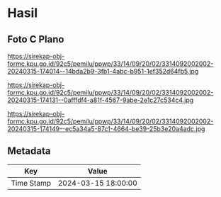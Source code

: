 # Hasil

## Foto C Plano

https://sirekap-obj-formc.kpu.go.id/92c5/pemilu/ppwp/33/14/09/20/02/3314092002002-20240315-174014--14bda2b9-3fb1-4abc-b951-1ef352d64fb5.jpg

https://sirekap-obj-formc.kpu.go.id/92c5/pemilu/ppwp/33/14/09/20/02/3314092002002-20240315-174131--0afffdf4-a81f-4567-9abe-2e1c27c534c4.jpg

https://sirekap-obj-formc.kpu.go.id/92c5/pemilu/ppwp/33/14/09/20/02/3314092002002-20240315-174149--ec5a34a5-87c1-4664-be39-25b3e20a4adc.jpg


## Metadata

| Key        | Value               |
| ---------- | ------------------- |
| Time Stamp | 2024-03-15 18:00:00 |



